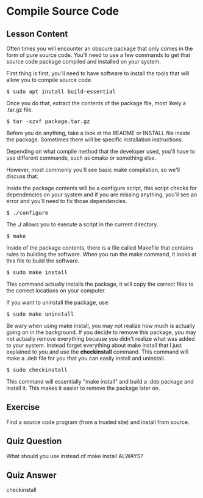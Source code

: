 # Compile Source Code

## Lesson Content

Often times you will encounter an obscure package that only comes in the form of pure source code. You'll need to use a few commands to get that source code package compiled and installed on your system.

First thing is first, you'll need to have software to install the tools that will allow you to compile source code.

<pre>$ sudo apt install build-essential</pre>

Once you do that, extract the contents of the package file, most likely a .tar.gz file.

<pre>$ tar -xzvf package.tar.gz</pre>

Before you do anything, take a look at the README or INSTALL file inside the package. Sometimes there will be specific installation instructions.

Depending on what compile method that the developer used, you'll have to use different commands, such as cmake or something else.

However, most commonly you'll see basic make compilation, so we'll discuss that:

Inside the package contents will be a configure script, this script checks for dependencies on your system and if you are missing anything, you'll see an error and you'll need to fix those dependencies.

<pre>$ ./configure</pre>

The <b>./</b> allows you to execute a script in the current directory.

<pre>$ make</pre>

Inside of the package contents, there is a file called Makefile that contains rules to building the software. When you run the make command, it looks at this file to build the software.

<pre>$ sudo make install</pre>

This command actually installs the package, it will copy the correct files to the correct locations on your computer.

If you want to uninstall the package, use:

<pre>$ sudo make uninstall</pre>

Be wary when using make install, you may not realize how much is actually going on in the background. If you decide to remove this package, you may not actually remove everything because you didn't realize what was added to your system. Instead forget everything about make install that I just explained to you and use the <b>checkinstall</b> command. This command will make a .deb file for you that you can easily install and uninstall.

<pre>$ sudo checkinstall</pre>

This command will essentially "make install" and build a .deb package and install it. This makes it easier to remove the package later on.

## Exercise

Find a source code program (from a trusted site) and install from source.

## Quiz Question

What should you use instead of make install ALWAYS?

## Quiz Answer

checkinstall
